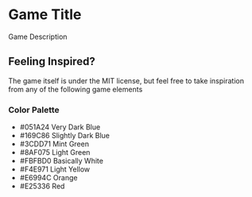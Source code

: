 # Game Title
Game Description

## Feeling Inspired?
The game itself is under the MIT license, but feel free to take inspiration from any of the following game elements

### Color Palette
- #051A24 Very Dark Blue
- #169C86 Slightly Dark Blue
- #3CDD71 Mint Green
- #8AF075 Light Green
- #FBFBD0 Basically White
- #F4E971 Light Yellow
- #E6994C Orange
- #E25336 Red
